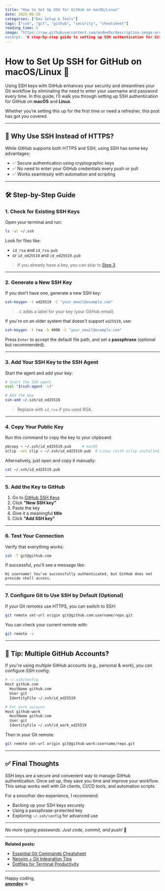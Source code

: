 ```yaml
---
title: "How to Set Up SSH for GitHub on macOS/Linux"
date: 2025-06-20
categories: ["Dev Setup & Tools"]
tags: ["ssh", "git", "github", "security", "cheatsheet"]
reading_time: 5
image: "https://raw.githubusercontent.com/andev0x/description-image-archive/45c20a891cfc1a934ad645bc11288c652aa93736/initdotbug/p2.png
excerpt: "A step-by-step guide to setting up SSH authentication for GitHub on macOS and Linux. Secure your Git workflow and say goodbye to typing passwords."
---
```


# How to Set Up SSH for GitHub on macOS/Linux 🔐

Using SSH keys with GitHub enhances your security and streamlines your Git workflow by eliminating the need to enter your username and password every time. In this guide, I’ll walk you through setting up SSH authentication for GitHub on **macOS** and **Linux**.

Whether you’re setting this up for the first time or need a refresher, this post has got you covered.

---

## 🔧 Why Use SSH Instead of HTTPS?

While GitHub supports both HTTPS and SSH, using SSH has some key advantages:

- ✅ Secure authentication using cryptographic keys
- ✅ No need to enter your GitHub credentials every push or pull
- ✅ Works seamlessly with automation and scripting

---

## 🛠️ Step-by-Step Guide

### 1. **Check for Existing SSH Keys**

Open your terminal and run:

```bash
ls -al ~/.ssh
```

Look for files like:

- `id_rsa` and `id_rsa.pub`
- or `id_ed25519` and `id_ed25519.pub`

> If you already have a key, you can skip to [Step 3](#3-add-your-ssh-key-to-the-ssh-agent)

---

### 2. **Generate a New SSH Key**

If you don’t have one, generate a new SSH key:

```bash
ssh-keygen -t ed25519 -C "your_email@example.com"
```

> `-C` adds a label for your key (your GitHub email).

If you're on an older system that doesn't support `ed25519`, use:

```bash
ssh-keygen -t rsa -b 4096 -C "your_email@example.com"
```

Press `Enter` to accept the default file path, and set a **passphrase** (optional but recommended).

---

### 3. **Add Your SSH Key to the SSH Agent**

Start the agent and add your key:

```bash
# Start the SSH agent
eval "$(ssh-agent -s)"

# Add the key
ssh-add ~/.ssh/id_ed25519
```

> Replace with `id_rsa` if you used RSA.

---

### 4. **Copy Your Public Key**

Run this command to copy the key to your clipboard:

```bash
pbcopy < ~/.ssh/id_ed25519.pub     # macOS
xclip -sel clip < ~/.ssh/id_ed25519.pub  # Linux (with xclip installed)
```

Alternatively, just open and copy it manually:

```bash
cat ~/.ssh/id_ed25519.pub
```

---

### 5. **Add the Key to GitHub**

1. Go to [GitHub SSH Keys](https://github.com/settings/keys)
2. Click **"New SSH key"**
3. Paste the key
4. Give it a meaningful **title**
5. Click **"Add SSH key"**

---

### 6. **Test Your Connection**

Verify that everything works:

```bash
ssh -T git@github.com
```

If successful, you’ll see a message like:

```
Hi username! You've successfully authenticated, but GitHub does not provide shell access.
```

---

### 7. **Configure Git to Use SSH by Default (Optional)**

If your Git remotes use HTTPS, you can switch to SSH:

```bash
git remote set-url origin git@github.com:username/repo.git
```

You can check your current remote with:

```bash
git remote -v
```

---

## 🧠 Tip: Multiple GitHub Accounts?

If you're using multiple GitHub accounts (e.g., personal & work), you can configure SSH config:

```bash
# ~/.ssh/config
Host github.com
  HostName github.com
  User git
  IdentityFile ~/.ssh/id_ed25519

# For work account
Host github-work
  HostName github.com
  User git
  IdentityFile ~/.ssh/id_work_ed25519
```

Then in your Git remote:

```bash
git remote set-url origin git@github-work:username/repo.git
```

---

## ✅ Final Thoughts

SSH keys are a secure and convenient way to manage GitHub authentication. Once set up, they save you time and improve your workflow. This setup works well with Git clients, CI/CD tools, and automation scripts.

For a smoother dev experience, I recommend:

- Backing up your SSH keys securely
- Using a passphrase-protected key
- Exploring `~/.ssh/config` for advanced use

---

*No more typing passwords. Just code, commit, and push!* 🚀

---

**Related posts:**

- [Essential Git Commands Cheatsheet](../cheatsheets/git-commands)
- [Neovim + Git Integration Tips](../dev-setup/neovim-git)
- [Dotfiles for Terminal Productivity](../tools/dotfiles-setup)

---

Happy coding,  
**[anvndev](https://github.com/anvndev)** ☕  
